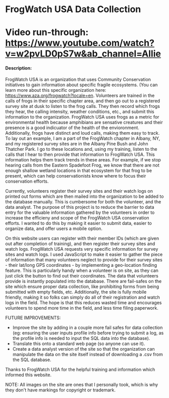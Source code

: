 # FrogWatch USA Data Collection

# Video run-through: https://www.youtube.com/watch?v=w2pvLD0pS7w&ab_channel=Allie

#### Description:
FrogWatch USA is an organization that uses Community Conservation initiatives to gain information about specific fragile ecosystems. (You can learn more about this specific organization here: <https://www.aza.org/frogwatch?locale=en>. Volunteers are trained in the calls of frogs in their specific chapter area, and then go out to a registered survey site at dusk to listen to the frog calls. They then record which frogs they hear, the calling intensity, weather conditions, etc., and submit this information to the organization. FrogWatch USA uses frogs as a metric for environmental health because amphibians are sensative creatures and their presence is a good indicuator of the health of the envioronment. Additionally, frogs have distinct and loud calls, making them easy to track. To lay out an example, I am a part of the FrogWatch chapter in Albany, NY, and my registered survey sites are in the Albany Pine Bush and John Thatcher Park. I go to these locations and, using my training, listen to the calls that I hear to then provide that information to FrogWatch USA. This information helps them track trends in these areas. For example, if we stop hearing calls from the Eastern Spadefoot Frog, we know that there are not enough shallow wetland locations in that ecosystem for that frog to be present, which can help conservationists know where to focus their conservation efforts.

Currently, volunteers register their survey sites and their watch logs on printed out forms which are then mailed into the organization to be added to the database manually. This is cumbersome for both the volunteer, and the data analyst. The purpose of this project is to reduce the barrier to data entry for the valuable information gathered by the volunteers in order to increase the efficieny and scope of the FrogWatch USA conservation efforts. I wanted to do this by making it easier to submit data, easier to organize data, and offer users a mobile option.

On this website users can register with their member IDs (which are given out after completion of training), and then register their survey sites and watch logs. FrogWatch USA requests very specific information for survey sites and watch logs. I used JavaScript to make it easier to gather the piece of information that many volunteers neglect to provide for their survey sites - their lat/long GPS coordinates - by implementing a geo-location finding feature. This is particularly handy when a volunteer is on site, as they can just click the button to find out their coordinates. The data that volunteers provide is instantly populated into the database. There are fail-safes on the site which ensure proper data collection, like prohibiting forms from being submitted with empty fields, etc. Additionally, the site is fully mobile friendly, making it so folks can simply do all of their registration and watch logs in the field. The hope is that this reduces wasted time and encourages volunteers to spend more time in the field, and less time filing paperwork.

FUTURE IMPROVEMENTS:
- Improve the site by adding in a couple more fail safes for data collection (eg: ensuring the user inputs profile info before trying to submit a log, as the profile info is needed to input the SQL data into the database).
- Translate this onto a standard web page (so anyone can use it).
- Create a data analyst version of the site so that the organization can manipulate the data on the site itself instead of downloading a .csv from the SQL database.

Thanks to FrogWatch USA for the helpful training and information which informed this website.

NOTE: All images on the site are ones that I personally took, which is why they don't have markings for copyright or trademark.
